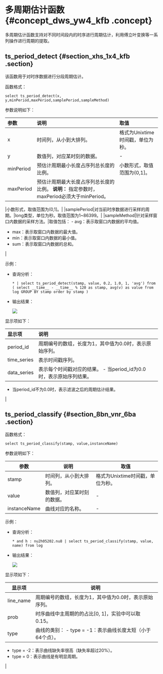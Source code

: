 # 多周期估计函数 {#concept_dws_yw4_kfb .concept}

多周期估计函数支持对不同时间段内的时序进行周期估计，利用傅立叶变换等一系列操作进行周期的提取。

## ts\_period\_detect {#section_xhs_1x4_kfb .section}

该函数用于对时序数据进行分段周期估计。

函数格式：

```
select ts_period_detect(x, y,minPeriod,maxPeriod,samplePeriod,sampleMethod)
```

参数说明如下：

|参数|说明|取值|
|:-|:-|:-|
|x|时间列，从小到大排列。|格式为Unixtime时间戳，单位为秒。|
|y|数值列，对应某时刻的数据。|-|
|minPeriod|预估计周期最小长度占序列总长度的比例。|小数形式，取值范围为\(0,1\]。|
|maxPeriod|预估计周期最大长度占序列总长度的比例。 **说明：** 指定参数时，maxPeriod必须大于minPeriod。

 |小数形式，取值范围为\(0,1\]。|
|samplePeriod|对当前时序数据进行采样的周期。|long类型，单位为秒。取值范围为1~86399。|
|sampleMethod|针对采样窗口内数据的采样方法。|取值包括： -   avg：表示取窗口内数据的平均值。
-   max：表示取窗口内数据的最大值。
-   min：表示取窗口内数据的最小值。
-   sum：表示取窗口内数据的总和。

 |

示例：

-   查询分析：

    ```
    * | select ts_period_detect(stamp, value, 0.2, 1.0, 1, 'avg') from ( select __time__ - __time__ % 120 as stamp, avg(v) as value from log GROUP BY stamp order by stamp )
    ```

-   输出结果：

    ![](http://static-aliyun-doc.oss-cn-hangzhou.aliyuncs.com/assets/img/23161/155719425313549_zh-CN.png)


显示项如下：

|显示项|说明|
|:--|:-|
|period\_id|周期编号的数组，长度为1，其中值为0.0时，表示原始序列。|
|time\_series|表示时间戳序列。|
|data\_series|表示每个时间戳对应的结果。 -   当period\_id为0.0时，表示原始序列结果。
-   当period\_id不为0.0时，表示滤波之后的周期估计结果。

 |

## ts\_period\_classify {#section_8bn_vnr_6ba .section}

函数格式：

``` {#codeblock_kug_7lg_6ek}
select ts_period_classify(stamp, value,instanceName)
```

参数说明如下：

|参数|说明|取值|
|--|--|--|
|stamp|时间列，从小到大排列。|格式为Unixtime时间戳，单位为秒。|
|value|数值列，对应某时刻的数据。|-|
|instanceName|曲线对应的名称。|-|

示例：

-   查询分析：

    ``` {#codeblock_4s2_ezn_8av}
    * and h : nu2h05202.nu8 | select ts_period_classify(stamp, value, name) from log
    ```

-   输出结果：

    ![](http://static-aliyun-doc.oss-cn-hangzhou.aliyuncs.com/assets/img/23161/155719425346337_zh-CN.png)


显示项如下：

|显示项|说明|
|---|--|
|line\_name|周期编号的数组，长度为1，其中值为0.0时，表示原始序列。|
|prob|时序曲线中主周期的的占比\[0, 1\]，实验中可以取0.15。|
|type|曲线的类别： -   type = -1：表示曲线长度太短（小于64个点）。
-   type = -2：表示曲线缺失率很高（缺失率超过20%）。
-   type = 0：表示曲线是有明显周期。

 |


